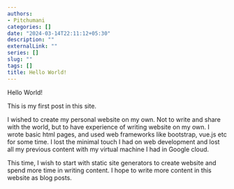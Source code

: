 ```yaml
---
authors:
- Pitchumani
categories: []
date: "2024-03-14T22:11:12+05:30"
description: ""
externalLink: ""
series: []
slug: ""
tags: []
title: Hello World!
---
```

Hello World!

This is my first post in this site.

I wished to create my personal website on my own. Not to write and share
with the world, but to have experience of writing website on my own. I wrote
basic html pages, and used web frameworks like bootstrap, vue.js etc for some 
time. I lost the minimal touch I had on web development and lost all my previous
content with my virtual machine I had in Google cloud.

This time, I wish to start with static site generators to create website and
spend more time in writing content. I hope to write more content in this website
as blog posts.
